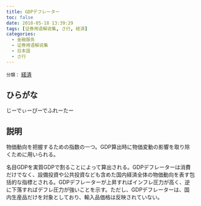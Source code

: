 ```yaml
---
title: GDPデフレーター
toc: false
date: 2018-05-18 13:39:29
tags: [证券用语解说集, さ行, 経済]
categories:
  - 金融服务
  - 证券用语解说集
  - 日本語
  - さ行
---
```


`分類：` [経済](/tags/経済/)

## ひらがな

じーでぃーぴーでふれーたー

## 説明

物価動向を把握するための指数の一つ。GDP算出時に物価変動の影響を取り除くために用いられる。

名目GDPを実質GDPで割ることによって算出される。GDPデフレーターは消費だけでなく、設備投資や公共投資なども含めた国内経済全体の物価動向を表す包括的な指標とされる。GDPデフレーターが上昇すればインフレ圧力が高く、逆に下落すればデフレ圧力が強いことを示す。ただし、GDPデフレーターは、国内生産品だけを対象としており、輸入品価格は反映されていない。
